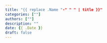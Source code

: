 ```yaml
---
title: "{{ replace .Name "-" " " | title }}"
categories: [""]
authors: [""]
description: ""
date: {{ .Date }}
draft: false
---
```


